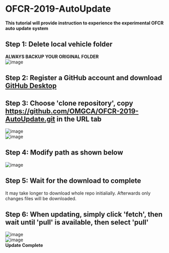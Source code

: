 # OFCR-2019-AutoUpdate

**This tutorial will provide instruction to experience the experimental OFCR auto update system**  
## Step 1: Delete local vehicle folder 
**ALWAYS BACKUP YOUR ORIGINAL FOLDER**  
![image](https://i.ibb.co/fC9vjSK/step1-1.png)  
## Step 2: Register a GitHub account and download [GitHub Desktop](https://desktop.github.com/)  
## Step 3: Choose 'clone repository', copy https://github.com/OMGCA/OFCR-2019-AutoUpdate.git in the URL tab  
![image](https://i.ibb.co/tK8pP3v/TIM-20181225112125.png)  
![image](https://i.ibb.co/PCVjYwR/TIM-20181225132330.png)  
## Step 4: Modify path as shown below  
![image](https://i.ibb.co/FDBWxNr/TIM-20181225112244.png)  
## Step 5: Wait for the download to complete  
It may take longer to download whole repo initialially. Afterwards only changes files will be downloaded.  
## Step 6: When updating, simply click 'fetch', then wait until 'pull' is available, then select 'pull' 
![image](https://i.ibb.co/jvZkNXY/TIM-20181225112315.png)  
![image](https://i.ibb.co/M8N2QbK/TIM-20181225112327.png)  
**Update Complete** 

